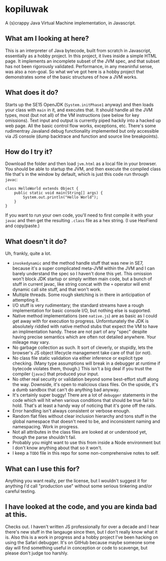 # kopiluwak
A (s)crappy Java Virtual Machine implementation, in Javascript.

## What am I looking at here?
This is an interpreter of Java bytecode, built from scratch in Javascript, essentially as a hobby project. In this project, it lives inside a simple HTML page. It implements an incomplete subset of the JVM spec, and that subset has not been rigorously validated. Performance, in any meaninful sense, was also a non-goal. So what we've got here is a hobby project that demonstrates some of the basic structures of how a JVM works. 

## What does it do?
Starts up the SE15 OpenJDK (`System.initPhase1` anyway) and then loads your class with `main` in it, and executes that. It should handle all the JVM types, most (but not all) of the VM instructions (see below for key omissions). Text input and output is currently piped hackily into a hacked up web page. All the basic control flow works, exceptions, etc. There's some rudimentray Javaland debug functionality implemented but only accessible via JS console (dump backtrace and function and source line breakpoints). 

## How do I try it?
Download the folder and then load `jvm.html` as a local file in your browser. You should be able to startup the JVM, and then execute the compiled class file that's in the window by default, which is just this code run through `javac`:
```
class HelloWorld extends Object {
	public static void main(String[] args) {
		System.out.println("Hello World");
	}
}
```
If you want to run your own code, you'll need to first compile it with your `javac` and then get the resulting `.class` file as a hex string. (I use HexFiend and copy/paste.) 


## What doesn't it do?
Uh, frankly, quite a lot.
- `invokedynamic` and the method handle stuff that was new in SE7, because it's a super complicated meta-JVM within the JVM and I can barely understand the spec so I haven't done this yet. This omission won't block JDK startup or simply written main code, but a bunch of stuff in current javac, like string concat with the `+` operator will emit dynamic call site stuff, and that won't work. 
- Multiple threads. Some rough sketching is in there in anticipation of attempting it.
- I/O stuff is very rudimentary; the standard streams have a rough implementation for basic console I/O, but nothing else is supported.
- Native method implementations (see `native.js`) are as basic as I could get away with for execution to progress. Unforntunately the JDK is absolutely riddled with native method stubs that expect the VM to have an implmentation handy. These are not part of any "spec" despite having precise semantics which are often not detailed anywhere. Your mileage may vary.
- No garbage collection as such. It sort of cleverly, or stupidly, lets the browser's JS object lifecycle management take care of that (or not).
- No class file static validation via either inference or explicit type checking. (Many type assumptions will break in a debugger at runtime if bytecode violates them, though.) This isn't a big deal if you trust the compiler (`javac`) that produced your input. 
- No other real security or validation beyond some best-effort stuff along the way. Downside, it's open to malicious class files. On the upside, it's a dumb sandbox that can't do anything bad anyway.
- It's certainly super buggy! There are a lot of `debugger` statements in the code which will hit when various conditions that should be true fail to hold. That's at least a handy way of noticing that it's gone off the rails.
- Error handling isn't always consistent or verbose enough.
- Random flat files without clear inclusion hierarchy and tons stuff in the global namespace that doesn't need to be, and inconsistent naming and namespacing. Work in progress.
- Not all attributes in the class files are looked at or understood yet, though the parse shouldn't fail.
- Probably you might want to use this from inside a Node environment but I don't know anything about that so it won't.
- I keep a `TODO` file in this repo for some non-comprehensive notes to self.

## What can I use this for?
Anything you want really, per the license, but I wouldn't suggest it for anything I'd call "production use" without some serious tinkering and/or careful testing. 

## I have looked at the code, and you are kinda bad at this.
Checks out. I haven't written JS professionally for over a decade and I hear there's new stuff in the langauge since then, but I don't really know what it is. Also this is a work in progress and a hobby project I've been hacking on using the Safari debugger. It's on GitHub because maybe someone some day will find something useful in conception or code to scavenge, but please don't judge too harshly. 

